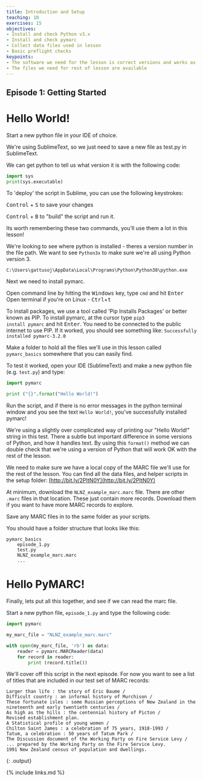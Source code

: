 ```yaml
---
title: Introduction and Setup
teaching: 10
exercises: 15
objectives:
- Install and check Python v3.x
- Install and check pymarc
- Collect data files used in lesson
- Basic preflight checks 
keypoints:
- The software we need for the lesson is correct versions and works as expected
- The files we need for rest of lesson are available
---
```


## Episode 1: Getting Started

# Hello World!

Start a new python file in your IDE of choice. 

We're using SublimeText, so we just need to save a new file as test.py in SublimeText. 

We can get python to tell us what version it is with the following code:

```python
import sys
print(sys.executable)
```

To 'deploy' the script in Sublime, you can use the following keystrokes:

<kbd>Control</kbd> + <kbd>S</kbd> to save your changes

<kbd>Control</kbd> + <kbd>B</kbd> to "build" the script and run it. 

Its worth remembering these two commands, you'll use them a lot in this lesson! 

We're looking to see where python is installed - theres a version number in the file path. 
We want to see <code>Python3x</code> to make sure we're all using Python version 3. 
 
<code>C:\Users\gattusoj\AppData\Local\Programs\Python\Python38\python.exe</code>

Next we need to install pymarc. 

Open command line by hitting the <kbd>Windows</kbd> key, type <code>cmd</code> and hit <kbd>Enter</kbd>  
Open terminal if you're on Linux - <kbd>Ctrl</kbd>+<kbd>t</kbd>

To install packages, we use a tool called 'Pip Installs Packages' or better known as PIP. To install pymarc, at the cursor type <code>pip3 install pymarc</code> and hit <kbd>Enter</kbd>. You need to be connected to the public internet to use PIP. 
If it worked, you should see something like:
<code>Successfully installed pymarc-3.2.0</code>

Make a folder to hold all the files we'll use in this lesson called <code>pymarc_basics</code> somewhere that you can easily find. 

To test it worked, open your IDE (SublimeText) and make a new python file (e.g. <code>test.py</code>) and type:

```python
import pymarc

print ("{}".format("Hello World!") 
```

Run the script, and if there is no error messages in the python terminal window and you see the text <code>Hello World!</code>, you've successfully installed pymarc! 

We're using a slightly over complicated way of printing our "Hello World!" string in this test. There a subtle but important difference in some versions of Python, and how it handles text. By using this <code>format()</code> method we can double check that we're using a version of Python that will work OK with the rest of the lesson.  

We need to make sure we have a local copy of the MARC file we'll use for the rest of the lesson. You can find all the data files, and helper scripts in the setup folder: [http://bit.ly/2PItN0Y](http://bit.ly/2PItN0Y)

At minimum, download the <code>NLNZ_example_marc.marc</code> file. There are other <code>.marc</code> files in that location. These just contain more records. Download them if you want to have more MARC records to explore. 

Save any MARC files in to the same folder as your scripts. 

You should have a folder structure that looks like this:

```
pymarc_basics
	episode_1.py
	test.py
	NLNZ_example_marc.marc
	...
```

# Hello PyMARC! 

Finally, lets put all this together, and see if we can read the marc file. 

Start a new python file, <code>episode_1.py</code> and type the following code:

```python
import pymarc

my_marc_file = "NLNZ_example_marc.marc"

with open(my_marc_file, 'rb') as data:
	reader = pymarc.MARCReader(data)
	for record in reader:
		print (record.title())
```


We'll cover off this script in the next episode. For now you want to see a list of titles that are included in our test set of MARC records:
```
Larger than life : the story of Eric Baume /
Difficult country : an informal history of Murchison /
These fortunate isles : some Russian perceptions of New Zealand in the nineteenth and early twentieth centuries /
As high as the hills : the centennial history of Picton /
Revised establishment plan.
A Statistical profile of young women /
Chilton Saint James : a celebration of 75 years, 1918-1993 /
Tatum, a celebration : 50 years of Tatum Park /
The Discussion document of the Working Party on Fire Service Levy / ... prepared by the Working Party on the Fire Service Levy.
1991 New Zealand census of population and dwellings.
```
{: .output}

{% include links.md %}